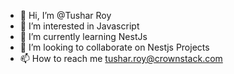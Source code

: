 - 👋 Hi, I’m @Tushar Roy
- 👀 I’m interested in Javascript
- 🌱 I’m currently learning NestJs
- 💞️ I’m looking to collaborate on Nestjs Projects
- 📫 How to reach me tushar.roy@crownstack.com

<!---
TushaRoy/TushaRoy is a ✨ special ✨ repository because its `README.md` (this file) appears on your GitHub profile.
You can click the Preview link to take a look at your changes.
--->
